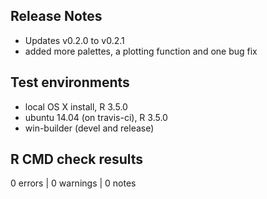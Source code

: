 
## Release Notes

* Updates v0.2.0 to v0.2.1
* added more palettes, a plotting function and one bug fix

## Test environments
* local OS X install, R 3.5.0
* ubuntu 14.04 (on travis-ci), R 3.5.0
* win-builder (devel and release)

## R CMD check results

0 errors | 0 warnings | 0 notes
